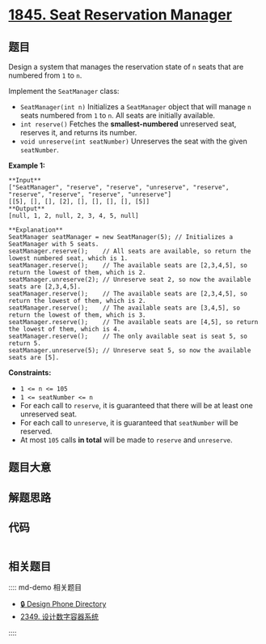 # [1845. Seat Reservation Manager](https://leetcode.com/problems/seat-reservation-manager)

## 题目

Design a system that manages the reservation state of `n` seats that are
numbered from `1` to `n`.

Implement the `SeatManager` class:

  * `SeatManager(int n)` Initializes a `SeatManager` object that will manage `n` seats numbered from `1` to `n`. All seats are initially available.
  * `int reserve()` Fetches the **smallest-numbered** unreserved seat, reserves it, and returns its number.
  * `void unreserve(int seatNumber)` Unreserves the seat with the given `seatNumber`.



**Example 1:**

    
    
    **Input**
    ["SeatManager", "reserve", "reserve", "unreserve", "reserve", "reserve", "reserve", "reserve", "unreserve"]
    [[5], [], [], [2], [], [], [], [], [5]]
    **Output**
    [null, 1, 2, null, 2, 3, 4, 5, null]
    
    **Explanation**
    SeatManager seatManager = new SeatManager(5); // Initializes a SeatManager with 5 seats.
    seatManager.reserve();    // All seats are available, so return the lowest numbered seat, which is 1.
    seatManager.reserve();    // The available seats are [2,3,4,5], so return the lowest of them, which is 2.
    seatManager.unreserve(2); // Unreserve seat 2, so now the available seats are [2,3,4,5].
    seatManager.reserve();    // The available seats are [2,3,4,5], so return the lowest of them, which is 2.
    seatManager.reserve();    // The available seats are [3,4,5], so return the lowest of them, which is 3.
    seatManager.reserve();    // The available seats are [4,5], so return the lowest of them, which is 4.
    seatManager.reserve();    // The only available seat is seat 5, so return 5.
    seatManager.unreserve(5); // Unreserve seat 5, so now the available seats are [5].
    



**Constraints:**

  * `1 <= n <= 105`
  * `1 <= seatNumber <= n`
  * For each call to `reserve`, it is guaranteed that there will be at least one unreserved seat.
  * For each call to `unreserve`, it is guaranteed that `seatNumber` will be reserved.
  * At most `105` calls **in total** will be made to `reserve` and `unreserve`.


## 题目大意

## 解题思路

## 代码

```javascript

```

## 相关题目

:::: md-demo 相关题目
- [🔒 Design Phone Directory](https://leetcode.com/problems/design-phone-directory)
- [2349. 设计数字容器系统](https://leetcode.com/problems/design-a-number-container-system)

::::
